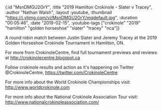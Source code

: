 {:id "MsnDMGU2OrY",
 :title "2019 Hamilton Crokinole - Slater v Tracey",
 :author "Nathan Walsh",
 :layout :youtube,
 :thumbnail "https://i.ytimg.com/vi/MsnDMGU2OrY/mqdefault.jpg",
 :duration "00:05:46",
 :date "2019-02-15",
 :youtube-tags
 ["crokinole"
  "2019"
  "hamilton"
  "golden horseshoe"
  "slater"
  "tracey"
  "nca"]}


A round robin match between Justin Slater and Jeremy Tracey at the 2019 Golden Horseshoe Crokinole Tournament in Hamilton, ON.

For more from CrokinoleCentre, find full tournament previews and reviews at http://crokinolecentre.blogspot.ca

Follow crokinole results and action as it's happening on Twitter @CrokinoleCentre, https://twitter.com/CrokinoleCentre

For more info about the World Crokinole Championships visit: http://www.worldcrokinole.com

For more info about the National Crokinole Association Tour visit: http://www.nationalcrokinoleassociation.com/
